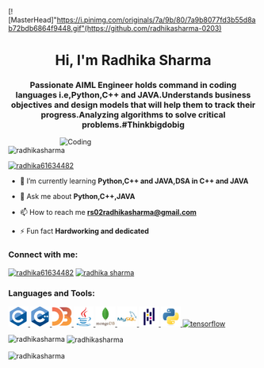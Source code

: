 [![MasterHead]"https://i.pinimg.com/originals/7a/9b/80/7a9b8077fd3b55d8ab72bdb6864f9448.gif"(https://github.com/radhikasharma-0203)
<h1 align="center">Hi, I'm Radhika Sharma</h1>
<h3 align="center">Passionate AIML Engineer holds command in coding languages i.e,Python,C++ and JAVA.Understands business objectives and design models that will help them to track their progress.Analyzing algorithms to solve critical problems.#Thinkbigdobig</h3>
<img align="right" alt="Coding" width="400" src="https://i.pinimg.com/originals/ae/7c/d0/ae7cd05d9438e3a42f955718affa1c9b.gif"

<p align="left"> <img src="https://komarev.com/ghpvc/?username=radhikasharma&label=Profile%20views&color=0e75b6&style=flat" alt="radhikasharma" /> </p>

<p align="left"> <a href="https://twitter.com/radhika61634482" target="blank"><img src="https://img.shields.io/twitter/follow/radhika61634482?logo=twitter&style=for-the-badge" alt="radhika61634482" /></a> </p>

- 🌱 I’m currently learning **Python,C++ and JAVA,DSA in C++ and JAVA**

- 💬 Ask me about **Python,C++,JAVA**

- 📫 How to reach me **rs02radhikasharma@gmail.com**

- ⚡ Fun fact **Hardworking and dedicated**

<h3 align="left">Connect with me:</h3>
<p align="left">
<a href="https://twitter.com/radhika61634482" target="blank"><img align="center" src="https://raw.githubusercontent.com/rahuldkjain/github-profile-readme-generator/master/src/images/icons/Social/twitter.svg" alt="radhika61634482" height="30" width="40" /></a>
<a href="https://linkedin.com/in/radhika sharma" target="blank"><img align="center" src="https://raw.githubusercontent.com/rahuldkjain/github-profile-readme-generator/master/src/images/icons/Social/linked-in-alt.svg" alt="radhika sharma" height="30" width="40" /></a>
</p>

<h3 align="left">Languages and Tools:</h3>
<p align="left"> <a href="https://www.cprogramming.com/" target="_blank" rel="noreferrer"> <img src="https://raw.githubusercontent.com/devicons/devicon/master/icons/c/c-original.svg" alt="c" width="40" height="40"/> </a> <a href="https://www.w3schools.com/cpp/" target="_blank" rel="noreferrer"> <img src="https://raw.githubusercontent.com/devicons/devicon/master/icons/cplusplus/cplusplus-original.svg" alt="cplusplus" width="40" height="40"/> </a> <a href="https://d3js.org/" target="_blank" rel="noreferrer"> <img src="https://raw.githubusercontent.com/devicons/devicon/master/icons/d3js/d3js-original.svg" alt="d3js" width="40" height="40"/> </a> <a href="https://www.java.com" target="_blank" rel="noreferrer"> <img src="https://raw.githubusercontent.com/devicons/devicon/master/icons/java/java-original.svg" alt="java" width="40" height="40"/> </a> <a href="https://www.mongodb.com/" target="_blank" rel="noreferrer"> <img src="https://raw.githubusercontent.com/devicons/devicon/master/icons/mongodb/mongodb-original-wordmark.svg" alt="mongodb" width="40" height="40"/> </a> <a href="https://www.mysql.com/" target="_blank" rel="noreferrer"> <img src="https://raw.githubusercontent.com/devicons/devicon/master/icons/mysql/mysql-original-wordmark.svg" alt="mysql" width="40" height="40"/> </a> <a href="https://pandas.pydata.org/" target="_blank" rel="noreferrer"> <img src="https://raw.githubusercontent.com/devicons/devicon/2ae2a900d2f041da66e950e4d48052658d850630/icons/pandas/pandas-original.svg" alt="pandas" width="40" height="40"/> </a> <a href="https://www.python.org" target="_blank" rel="noreferrer"> <img src="https://raw.githubusercontent.com/devicons/devicon/master/icons/python/python-original.svg" alt="python" width="40" height="40"/> </a> <a href="https://www.tensorflow.org" target="_blank" rel="noreferrer"> <img src="https://www.vectorlogo.zone/logos/tensorflow/tensorflow-icon.svg" alt="tensorflow" width="40" height="40"/> </a> </p>

<p><img align="left" src="https://github-readme-stats.vercel.app/api/top-langs?username=radhikasharma&show_icons=true&locale=en&layout=compact" alt="radhikasharma" /></p>

<p>&nbsp;<img align="center" src="https://github-readme-stats.vercel.app/api?username=radhikasharma&show_icons=true&locale=en" alt="radhikasharma" /></p>

<p><img align="center" src="https://github-readme-streak-stats.herokuapp.com/?user=radhikasharma&" alt="radhikasharma" /></p>
